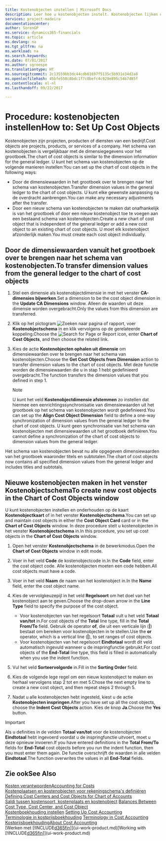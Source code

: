 ```yaml
---
title: Kostenobjecten instellen | Microsoft Docs
description: Leer hoe u kostenobjecten instelt. Kostenobjecten lijken op dimensies voor het grootboek.
services: project-madeira
documentationcenter: 
author: SorenGP
ms.service: dynamics365-financials
ms.topic: article
ms.devlang: na
ms.tgt_pltfrm: na
ms.workload: na
ms.search.keywords: 
ms.date: 07/01/2017
ms.author: sgroespe
ms.translationtype: HT
ms.sourcegitcommit: 2c13559bb3dc44cdb61697f5135c5b931e34d2a8
ms.openlocfilehash: 45bfe558c8bdc1f7c0befc4c929e895c54b7d85f
ms.contentlocale: nl-nl
ms.lasthandoff: 09/22/2017

---
```

# <a name="how-to-set-up-cost-objects"></a><span data-ttu-id="7497b-103">Procedure: kostenobjecten instellen</span><span class="sxs-lookup"><span data-stu-id="7497b-103">How to: Set Up Cost Objects</span></span>
<span data-ttu-id="7497b-104">Kostenobjecten zijn projecten, producten of diensten van een bedrijf.</span><span class="sxs-lookup"><span data-stu-id="7497b-104">Cost objects are projects, products, or services of a company.</span></span> <span data-ttu-id="7497b-105">Het schema van kostenobjecten is vergelijkbaar met de dimensiegegevens voor het grootboek.</span><span class="sxs-lookup"><span data-stu-id="7497b-105">The chart of cost objects is similar to the dimension information for the general ledger.</span></span> <span data-ttu-id="7497b-106">U kunt het schema van kostenobjecten op de volgende manieren instellen:</span><span class="sxs-lookup"><span data-stu-id="7497b-106">You can set up the chart of cost objects in the following ways:</span></span>  

* <span data-ttu-id="7497b-107">Door de dimensiewaarden in het grootboek over te brengen naar het schema van kostenobjecten.</span><span class="sxs-lookup"><span data-stu-id="7497b-107">Transfer dimension values in the general ledger to the chart of cost objects.</span></span> <span data-ttu-id="7497b-108">U kunt elke gewenste aanpassing na de overdracht aanbrengen.</span><span class="sxs-lookup"><span data-stu-id="7497b-108">You can make any necessary adjustments after the transfer.</span></span>  
* <span data-ttu-id="7497b-109">Door een nieuw schema van kostenobjecten te maken dat onafhankelijk is van het grootboek of door een nieuw kostenobject toe te voegen aan een bestaand schema van kostenobjecten.</span><span class="sxs-lookup"><span data-stu-id="7497b-109">Create a new chart of cost object that is independent of the general ledger or add a new cost object to an existing chart of cost objects.</span></span> <span data-ttu-id="7497b-110">U moet elk kostenobject afzonderlijk maken.</span><span class="sxs-lookup"><span data-stu-id="7497b-110">You must create each cost object individually.</span></span>  

## <a name="to-transfer-dimension-values-from-the-general-ledger-to-the-chart-of-cost-objects"></a><span data-ttu-id="7497b-111">Door de dimensiewaarden vanuit het grootboek over te brengen naar het schema van kostenobjecten.</span><span class="sxs-lookup"><span data-stu-id="7497b-111">To transfer dimension values from the general ledger to the chart of cost objects</span></span>  
1.  <span data-ttu-id="7497b-112">Stel een dimensie als kostenobjectdimensie in met het venster **CA-dimensies bijwerken**.</span><span class="sxs-lookup"><span data-stu-id="7497b-112">Set a dimension to be the cost object dimension in the **Update CA Dimensions** window.</span></span> <span data-ttu-id="7497b-113">Alleen de waarden uit deze dimensie worden overgebracht.</span><span class="sxs-lookup"><span data-stu-id="7497b-113">Only the values from this dimension are transferred.</span></span>  
2.  <span data-ttu-id="7497b-114">Klik op het pictogram ![Zoeken naar pagina of rapport](media/ui-search/search_small.png "pictogram Zoeken naar pagina of rapport"), voer **Kostenobjectschema** in en klik vervolgens op de gerelateerde koppeling.</span><span class="sxs-lookup"><span data-stu-id="7497b-114">Choose the ![Search for Page or Report](media/ui-search/search_small.png "Search for Page or Report icon") icon, enter **Chart of Cost Objects**, and then choose the related link.</span></span>  
3.  <span data-ttu-id="7497b-115">Kies de actie **Kostenobjecten ophalen uit dimensie** om dimensiewaarden over te brengen naar het schema van kostenobjecten.</span><span class="sxs-lookup"><span data-stu-id="7497b-115">Choose the **Get Cost Objects from Dimension** action to transfer dimension values to the chart of cost objects.</span></span> <span data-ttu-id="7497b-116">Met deze functie worden de dimensiewaarden die u in stap 1 hebt gedefinieerd overgebracht.</span><span class="sxs-lookup"><span data-stu-id="7497b-116">The function transfers the dimension values that you defined in step 1.</span></span>  

    > [!NOTE]  
    >  <span data-ttu-id="7497b-117">U kunt het veld **Kostenobjectdimensie afstemmen** zo instellen dat hiermee een eenrichtingssynchronisatie van dimensiewaarden uit het grootboek op het schema van kostenobjecten wordt gedefinieerd.</span><span class="sxs-lookup"><span data-stu-id="7497b-117">You can set up the **Align Cost Object Dimension**  field to define a one-way synchronization of dimension values from the general ledger to the chart of cost objects.</span></span> <span data-ttu-id="7497b-118">U kunt geen synchronisatie van het schema van kostenobjecten met dimensiewaarden uit het grootboek definiëren.</span><span class="sxs-lookup"><span data-stu-id="7497b-118">You cannot define a synchronization of the chart of cost objects to dimension values from the general ledger.</span></span>  

<span data-ttu-id="7497b-119">Het schema van kostenobjecten bevat nu alle opgegeven dimensiewaarden van het grootboek waaronder titels en subtotalen.</span><span class="sxs-lookup"><span data-stu-id="7497b-119">The chart of cost objects now contains all specified dimension values from the general ledger and includes titles and subtotals.</span></span>  

## <a name="to-create-new-cost-objects-in-the-chart-of-cost-objects-window"></a><span data-ttu-id="7497b-120">Nieuwe kostenobjecten maken in het venster Kostenobjectschema</span><span class="sxs-lookup"><span data-stu-id="7497b-120">To create new cost objects in the Chart of Cost Objects window</span></span>  
<span data-ttu-id="7497b-121">U kunt kostenobjecten instellen en onderhouden op de kaart **Kostenobjectkaart** of in het venster **Kostenobjectschema**.</span><span class="sxs-lookup"><span data-stu-id="7497b-121">You can set up and maintain cost objects in either the **Cost Object Card** card or in the **Chart of Cost Objects** window.</span></span> <span data-ttu-id="7497b-122">In deze procedure stelt u kostenobjecten in het venster **Kostenobjectschema** in.</span><span class="sxs-lookup"><span data-stu-id="7497b-122">In this procedure, you set up cost objects in the **Chart of Cost Objects** window.</span></span>  

1.  <span data-ttu-id="7497b-123">Open het venster **Kostenobjectschema** in de bewerkmodus.</span><span class="sxs-lookup"><span data-stu-id="7497b-123">Open the **Chart of Cost Objects** window in edit mode.</span></span>  
2.  <span data-ttu-id="7497b-124">Voer in het veld **Code** de kostenobjectcode in.</span><span class="sxs-lookup"><span data-stu-id="7497b-124">In the **Code** field, enter the cost object code.</span></span> <span data-ttu-id="7497b-125">Alle kostenobjecten moeten een code hebben.</span><span class="sxs-lookup"><span data-stu-id="7497b-125">All cost objects must have a code.</span></span>  
3.  <span data-ttu-id="7497b-126">Voer in het veld **Naam** de naam van het kostenobject in.</span><span class="sxs-lookup"><span data-stu-id="7497b-126">In the **Name** field, enter the cost object name.</span></span>  
4.  <span data-ttu-id="7497b-127">Kies de vervolgkeuzepijl in het veld **Regelsoort** om het doel van het kostenobject aan te geven.</span><span class="sxs-lookup"><span data-stu-id="7497b-127">Choose the drop-down arrow in the **Line Type** field to specify the purpose of the cost object.</span></span>  

    * <span data-ttu-id="7497b-128">Voor kostenobjecten van het regelsoort **Totaal** vult u het veld **Totaal van/tot** in.</span><span class="sxs-lookup"><span data-stu-id="7497b-128">For cost objects of the **Total** line type, fill in the **Total From/To** field.</span></span> <span data-ttu-id="7497b-129">Gebruik de operator **of**, die uit een verticale lijn (**&#124;**) bestaat om bereiken voor kostenobjecten in te stellen.</span><span class="sxs-lookup"><span data-stu-id="7497b-129">Use the **or** operator, which is a vertical line (**&#124;**), to set ranges of cost objects.</span></span>  
    * <span data-ttu-id="7497b-130">Voor kostenobjecten van het regelsoort **Eindtotaal** wordt dit veld automatisch ingevuld wanneer u de inspringfunctie gebruikt.</span><span class="sxs-lookup"><span data-stu-id="7497b-130">For cost objects of the **End-Total** line type, this field is filled in automatically when you use  the indent function.</span></span>  
5.  <span data-ttu-id="7497b-131">Vul het veld **Sorteervolgorde** in.</span><span class="sxs-lookup"><span data-stu-id="7497b-131">Fill in the **Sorting Order** field.</span></span>  
6.  <span data-ttu-id="7497b-132">Kies de volgende lege regel om een nieuw kostenobject te maken en herhaal vervolgens stap 2 tot en met 5.</span><span class="sxs-lookup"><span data-stu-id="7497b-132">Chose the next empty line to create a new cost object, and then repeat steps 2 through 5.</span></span>  
7.  <span data-ttu-id="7497b-133">Nadat u alle kostenobjecten hebt ingesteld, kiest u de actie **Kostenobjecten inspringen**.</span><span class="sxs-lookup"><span data-stu-id="7497b-133">After you have set up all the cost objects, choose the **Indent Cost Objects** action.</span></span> <span data-ttu-id="7497b-134">Kies de knop **Ja**.</span><span class="sxs-lookup"><span data-stu-id="7497b-134">Choose the **Yes** button.</span></span>  

> [!IMPORTANT]  
>  <span data-ttu-id="7497b-135">Als u definities in de velden **Totaal van/tot** voor de kostenobjecten **Eindtotaal** hebt ingevoerd voordat u de inspringfunctie uitvoert, moet u deze opnieuw invoeren.</span><span class="sxs-lookup"><span data-stu-id="7497b-135">If you have entered definitions in the **Total From/To** fields for **End-Total** cost objects before you run the indent function, then you must enter them again.</span></span> <span data-ttu-id="7497b-136">De functie overschrijft de waarden in alle velden **Eindtotaal**.</span><span class="sxs-lookup"><span data-stu-id="7497b-136">The function overwrites the values in all **End-Total** fields.</span></span>  

## <a name="see-also"></a><span data-ttu-id="7497b-137">Zie ook</span><span class="sxs-lookup"><span data-stu-id="7497b-137">See Also</span></span>  
[<span data-ttu-id="7497b-138">Kosten verantwoorden</span><span class="sxs-lookup"><span data-stu-id="7497b-138">Accounting for Costs</span></span>](finance-manage-cost-accounting.md)  
<span data-ttu-id="7497b-139">[Kostenplaatsen en kostenobjecten voor rekeningschema's definiëren](finance-defining-cost-centers-and-cost-objects-for-chart-of-accounts.md) </span><span class="sxs-lookup"><span data-stu-id="7497b-139">[Defining Cost Centers and Cost Objects for Chart of Accounts](finance-defining-cost-centers-and-cost-objects-for-chart-of-accounts.md) </span></span>  
<span data-ttu-id="7497b-140">[Saldi tussen kostensoort, kostenplaats en kostenobject](finance-balances-between-cost-type-cost-center-and-cost-object.md) </span><span class="sxs-lookup"><span data-stu-id="7497b-140">[Balances Between Cost Type, Cost Center, and Cost Object](finance-balances-between-cost-type-cost-center-and-cost-object.md) </span></span>  
<span data-ttu-id="7497b-141">[Kostenboekhouding instellen](finance-set-up-cost-accounting.md) </span><span class="sxs-lookup"><span data-stu-id="7497b-141">[Setting Up Cost Accounting](finance-set-up-cost-accounting.md) </span></span>  
<span data-ttu-id="7497b-142">[Terminologie in kostprijsboekhouding](finance-terminology-in-cost-accounting.md) </span><span class="sxs-lookup"><span data-stu-id="7497b-142">[Terminology in Cost Accounting](finance-terminology-in-cost-accounting.md) </span></span>  
[<span data-ttu-id="7497b-143">Kostprijsboekhouding</span><span class="sxs-lookup"><span data-stu-id="7497b-143">About Cost Accounting</span></span>](finance-about-cost-accounting.md)  
<span data-ttu-id="7497b-144">[Werken met [!INCLUDE[d365fin](includes/d365fin_md.md)]](ui-work-product.md)</span><span class="sxs-lookup"><span data-stu-id="7497b-144">[Working with [!INCLUDE[d365fin](includes/d365fin_md.md)]](ui-work-product.md)</span></span>

